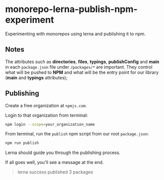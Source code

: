 # monorepo-lerna-publish-npm-experiment

Experimenting with monorepos using lerna and publishing it to npm.

## Notes

The attributes such as **directories**, **files**, **typings**, **publishConfig** and **main** in each `package.json` file under `/packages/*` are important. They control what will be pushed to **NPM** and what will be the entry point for our library (**main** and **typings** attributes);

## Publishing

Create a free organization at `npmjs.com`.

Login to that organization from terminal:

```sh
npm login --scope=your_organization_name
```

From terminal, run the `publish` npm script from our root `package.json`:

```sh
npm run publish
```

Lerna should guide you through the publishing process.

If all goes well, you'll see a message at the end.

> lerna success published 3 packages
